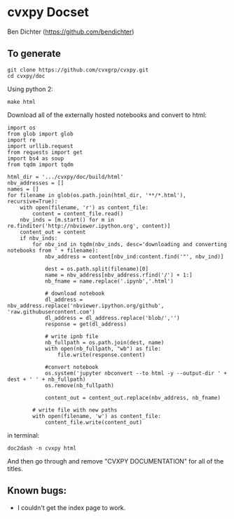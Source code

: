 cvxpy Docset
=======================

Ben Dichter (https://github.com/bendichter)

## To generate

```
git clone https://github.com/cvxgrp/cvxpy.git
cd cvxpy/doc
```
Using python 2:

```
make html
```

Download all of the externally hosted notebooks and convert to html:

```
import os
from glob import glob
import re
import urllib.request
from requests import get
import bs4 as soup
from tqdm import tqdm
            
html_dir = '.../cvxpy/doc/build/html'
nbv_addresses = []
names = []
for filename in glob(os.path.join(html_dir, '**/*.html'), recursive=True):
    with open(filename, 'r') as content_file:
        content = content_file.read()
    nbv_inds = [m.start() for m in re.finditer('http://nbviewer.ipython.org', content)]
    content_out = content
    if nbv_inds:
        for nbv_ind in tqdm(nbv_inds, desc='downloading and converting notebooks from ' + filename):
            nbv_address = content[nbv_ind:content.find('"', nbv_ind)]
            
            dest = os.path.split(filename)[0]
            name = nbv_address[nbv_address.rfind('/') + 1:]
            nb_fname = name.replace('.ipynb','.html')
            
            # download notebook
            dl_address = nbv_address.replace('nbviewer.ipython.org/github', 'raw.githubusercontent.com')
            dl_address = dl_address.replace('blob/','')
            response = get(dl_address)
                
            # write ipnb file
            nb_fullpath = os.path.join(dest, name)
            with open(nb_fullpath, "wb") as file:
                file.write(response.content)
            
            #convert notebook
            os.system('jupyter nbconvert --to html -y --output-dir ' + dest + ' ' + nb_fullpath)
            os.remove(nb_fullpath)
            
            content_out = content_out.replace(nbv_address, nb_fname)
        
        # write file with new paths
        with open(filename, 'w') as content_file:
            content_file.write(content_out)
```
in terminal:

```
doc2dash -n cvxpy html
```

And then go through and remove "CVXPY DOCUMENTATION" for all of the titles.

## Known bugs:
* I couldn't get the index page to work.
